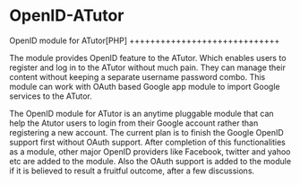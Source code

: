OpenID-ATutor
=============


 OpenID module for ATutor[PHP]
 +++++++++++++++++++++++++++++

  The module provides OpenID feature to the ATutor.  Which enables users to register and  log 
  in to the ATutor without much pain. They can manage their content without keeping a separate 
  username password combo. This module can work with OAuth based Google app module to import 
  Google services to the ATutor.

  The OpenID module for ATutor is an anytime pluggable module that can help the Atutor users 
  to login from their Google account rather than registering a new account. The current plan 
  is to finish the Google OpenID support first without OAuth support. After completion of this 
  functionalities as a module, other major OpenID providers like Facebook, twitter and yahoo 
  etc are added to the module. Also the OAuth support is added to the module if it is believed
  to result a fruitful outcome, after a few discussions.

